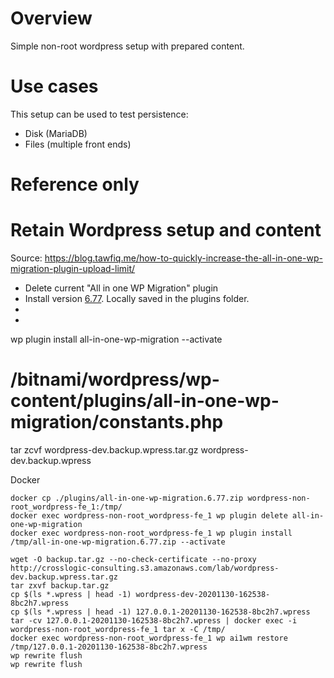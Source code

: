 # Overview
Simple non-root wordpress setup with prepared content.

# Use cases
This setup can be used to test persistence:
- Disk (MariaDB)
- Files (multiple front ends)




# Reference only
# Retain Wordpress setup and content
Source: https://blog.tawfiq.me/how-to-quickly-increase-the-all-in-one-wp-migration-plugin-upload-limit/
- Delete current "All in one WP Migration" plugin
- Install version [6.77](https://blog.tawfiq.me/wp-content/uploads/2018/02/all-in-one-wp-migration.6.77.zip). Locally saved in the plugins folder.
- 
- 

wp plugin install all-in-one-wp-migration --activate
# /bitnami/wordpress/wp-content/plugins/all-in-one-wp-migration/constants.php
tar zcvf wordpress-dev.backup.wpress.tar.gz wordpress-dev.backup.wpress

Docker
```
docker cp ./plugins/all-in-one-wp-migration.6.77.zip wordpress-non-root_wordpress-fe_1:/tmp/
docker exec wordpress-non-root_wordpress-fe_1 wp plugin delete all-in-one-wp-migration
docker exec wordpress-non-root_wordpress-fe_1 wp plugin install /tmp/all-in-one-wp-migration.6.77.zip --activate

wget -O backup.tar.gz --no-check-certificate --no-proxy http://crosslogic-consulting.s3.amazonaws.com/lab/wordpress-dev.backup.wpress.tar.gz
tar zxvf backup.tar.gz
cp $(ls *.wpress | head -1) wordpress-dev-20201130-162538-8bc2h7.wpress
cp $(ls *.wpress | head -1) 127.0.0.1-20201130-162538-8bc2h7.wpress
tar -cv 127.0.0.1-20201130-162538-8bc2h7.wpress | docker exec -i wordpress-non-root_wordpress-fe_1 tar x -C /tmp/
docker exec wordpress-non-root_wordpress-fe_1 wp ai1wm restore /tmp/127.0.0.1-20201130-162538-8bc2h7.wpress
wp rewrite flush
wp rewrite flush